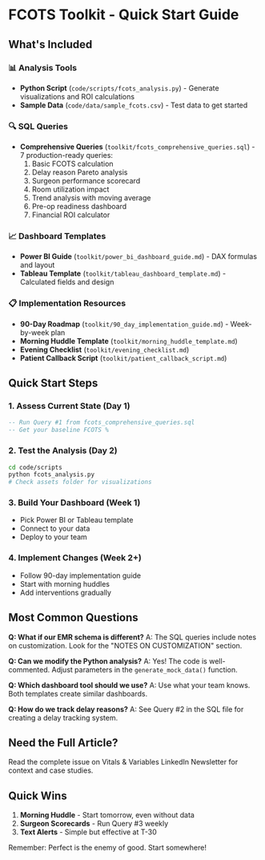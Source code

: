 # FCOTS Toolkit - Quick Start Guide

## What's Included

### 📊 Analysis Tools
- **Python Script** (`code/scripts/fcots_analysis.py`) - Generate visualizations and ROI calculations
- **Sample Data** (`code/data/sample_fcots.csv`) - Test data to get started

### 🔍 SQL Queries  
- **Comprehensive Queries** (`toolkit/fcots_comprehensive_queries.sql`) - 7 production-ready queries:
  1. Basic FCOTS calculation
  2. Delay reason Pareto analysis
  3. Surgeon performance scorecard
  4. Room utilization impact
  5. Trend analysis with moving average
  6. Pre-op readiness dashboard
  7. Financial ROI calculator

### 📈 Dashboard Templates
- **Power BI Guide** (`toolkit/power_bi_dashboard_guide.md`) - DAX formulas and layout
- **Tableau Template** (`toolkit/tableau_dashboard_template.md`) - Calculated fields and design

### 📋 Implementation Resources
- **90-Day Roadmap** (`toolkit/90_day_implementation_guide.md`) - Week-by-week plan
- **Morning Huddle Template** (`toolkit/morning_huddle_template.md`)
- **Evening Checklist** (`toolkit/evening_checklist.md`)
- **Patient Callback Script** (`toolkit/patient_callback_script.md`)

## Quick Start Steps

### 1. Assess Current State (Day 1)
```sql
-- Run Query #1 from fcots_comprehensive_queries.sql
-- Get your baseline FCOTS %
```

### 2. Test the Analysis (Day 2)
```bash
cd code/scripts
python fcots_analysis.py
# Check assets folder for visualizations
```

### 3. Build Your Dashboard (Week 1)
- Pick Power BI or Tableau template
- Connect to your data
- Deploy to your team

### 4. Implement Changes (Week 2+)
- Follow 90-day implementation guide
- Start with morning huddles
- Add interventions gradually

## Most Common Questions

**Q: What if our EMR schema is different?**
A: The SQL queries include notes on customization. Look for the "NOTES ON CUSTOMIZATION" section.

**Q: Can we modify the Python analysis?**
A: Yes! The code is well-commented. Adjust parameters in the `generate_mock_data()` function.

**Q: Which dashboard tool should we use?**
A: Use what your team knows. Both templates create similar dashboards.

**Q: How do we track delay reasons?**
A: See Query #2 in the SQL file for creating a delay tracking system.

## Need the Full Article?
Read the complete issue on Vitals & Variables LinkedIn Newsletter for context and case studies.

## Quick Wins
1. **Morning Huddle** - Start tomorrow, even without data
2. **Surgeon Scorecards** - Run Query #3 weekly
3. **Text Alerts** - Simple but effective at T-30

Remember: Perfect is the enemy of good. Start somewhere!